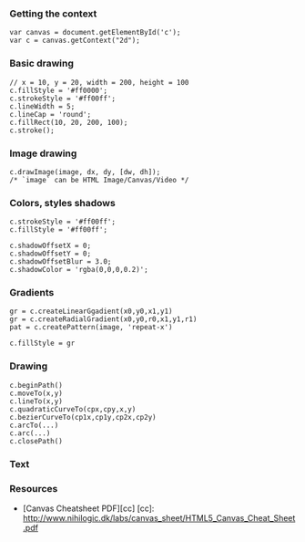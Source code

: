 ### Getting the context

    var canvas = document.getElementById('c');
    var c = canvas.getContext("2d");

### Basic drawing

    // x = 10, y = 20, width = 200, height = 100
    c.fillStyle = '#ff0000';
    c.strokeStyle = '#ff00ff';
    c.lineWidth = 5;
    c.lineCap = 'round';
    c.fillRect(10, 20, 200, 100);
    c.stroke();

### Image drawing

    c.drawImage(image, dx, dy, [dw, dh]);
    /* `image` can be HTML Image/Canvas/Video */

### Colors, styles shadows

    c.strokeStyle = '#ff00ff';
    c.fillStyle = '#ff00ff';

    c.shadowOffsetX = 0;
    c.shadowOffsetY = 0;
    c.shadowOffsetBlur = 3.0;
    c.shadowColor = 'rgba(0,0,0,0.2)';

### Gradients

    gr = c.createLinearGgadient(x0,y0,x1,y1)
    gr = c.createRadialGradient(x0,y0,r0,x1,y1,r1)
    pat = c.createPattern(image, 'repeat-x')

    c.fillStyle = gr

### Drawing

    c.beginPath()
    c.moveTo(x,y)
    c.lineTo(x,y)
    c.quadraticCurveTo(cpx,cpy,x,y)
    c.bezierCurveTo(cp1x,cp1y,cp2x,cp2y)
    c.arcTo(...)
    c.arc(...)
    c.closePath()

### Text



### Resources

  * [Canvas Cheatsheet PDF][cc]
[cc]: http://www.nihilogic.dk/labs/canvas_sheet/HTML5_Canvas_Cheat_Sheet.pdf

